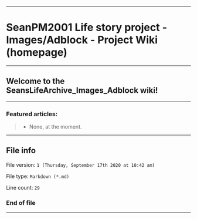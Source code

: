 
***

# SeanPM2001 Life story project - Images/Adblock - Project Wiki (homepage)

***

## Welcome to the SeansLifeArchive_Images_Adblock wiki!

***

### Featured articles:

> * None, at the moment.

***

## File info

File version: `1 (Thursday, September 17th 2020 at 10:42 am)`

File type: `Markdown (*.md)`

Line count: `29`

### End of file

***
